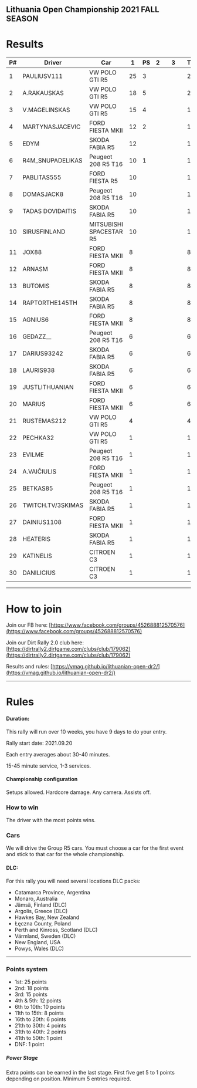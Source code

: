 ## Lithuania Open Championship 2021 FALL SEASON

# Results

| P# | Driver            | Car                     | 1  | PS | 2 |  | 3 |  | TOTAL | 
|----|-------------------|-------------------------|----|----|---|--|---|--|-------| 
| 1  | PAULIUSV111       | VW POLO GTI R5          | 25 | 3  |   |  |   |  | 28    | 
| 2  | A.RAKAUSKAS       | VW POLO GTI R5          | 18 | 5  |   |  |   |  | 23    | 
| 3  | V.MAGELINSKAS     | VW POLO GTI R5          | 15 | 4  |   |  |   |  | 19    | 
| 4  | MARTYNASJACEVIC   | FORD FIESTA MKII        | 12 | 2  |   |  |   |  | 14    | 
| 5  | EDYM              | SKODA FABIA R5          | 12 |    |   |  |   |  | 12    | 
| 6  | R4M_SNUPADELIKAS  | Peugeot 208 R5 T16      | 10 | 1  |   |  |   |  | 11    | 
| 7  | PABLITAS555       | FORD FIESTA R5          | 10 |    |   |  |   |  | 10    | 
| 8  | DOMASJACK8        | Peugeot 208 R5 T16      | 10 |    |   |  |   |  | 10    | 
| 9  | TADAS DOVIDAITIS  | SKODA FABIA R5          | 10 |    |   |  |   |  | 10    | 
| 10 | SIRUSFINLAND      | MITSUBISHI SPACESTAR R5 | 10 |    |   |  |   |  | 10    | 
| 11 | JOX88             | FORD FIESTA MKII        | 8  |    |   |  |   |  | 8     | 
| 12 | ARNASM            | FORD FIESTA MKII        | 8  |    |   |  |   |  | 8     | 
| 13 | BUTOMIS           | SKODA FABIA R5          | 8  |    |   |  |   |  | 8     | 
| 14 | RAPTORTHE145TH    | SKODA FABIA R5          | 8  |    |   |  |   |  | 8     | 
| 15 | AGNIUS6           | FORD FIESTA MKII        | 8  |    |   |  |   |  | 8     | 
| 16 | GEDAZZ__          | Peugeot 208 R5 T16      | 6  |    |   |  |   |  | 6     | 
| 17 | DARIUS93242       | SKODA FABIA R5          | 6  |    |   |  |   |  | 6     | 
| 18 | LAURIS938         | SKODA FABIA R5          | 6  |    |   |  |   |  | 6     | 
| 19 | JUSTLITHUANIAN    | FORD FIESTA MKII        | 6  |    |   |  |   |  | 6     | 
| 20 | MARIUS            | FORD FIESTA MKII        | 6  |    |   |  |   |  | 6     | 
| 21 | RUSTEMAS212       | VW POLO GTI R5          | 4  |    |   |  |   |  | 4     | 
| 22 | PECHKA32          | VW POLO GTI R5          | 1  |    |   |  |   |  | 1     | 
| 23 | EVILME            | Peugeot 208 R5 T16      | 1  |    |   |  |   |  | 1     | 
| 24 | A.VAIČIULIS       | FORD FIESTA MKII        | 1  |    |   |  |   |  | 1     | 
| 25 | BETKAS85          | Peugeot 208 R5 T16      | 1  |    |   |  |   |  | 1     | 
| 26 | TWITCH.TV/3SKIMAS | SKODA FABIA R5          | 1  |    |   |  |   |  | 1     | 
| 27 | DAINIUS1108       | FORD FIESTA MKII        | 1  |    |   |  |   |  | 1     | 
| 28 | HEATERIS          | SKODA FABIA R5          | 1  |    |   |  |   |  | 1     | 
| 29 | KATINELIS         | CITROEN C3              | 1  |    |   |  |   |  | 1     | 
| 30 | DANILICIUS        | CITROEN C3              | 1  |    |   |  |   |  | 1     | 




---
# How to join

Join our FB here: [https://www.facebook.com/groups/452688812570576](https://www.facebook.com/groups/452688812570576)

Join our Dirt Rally 2.0 club here: [https://dirtrally2.dirtgame.com/clubs/club/179062](https://dirtrally2.dirtgame.com/clubs/club/179062)

Results and rules: [https://vmag.github.io/lithuanian-open-dr2/](https://vmag.github.io/lithuanian-open-dr2/)

---
# Rules
#### Duration:

This rally will run over 10 weeks, you have 9 days to do your entry.

Rally start date: 2021.09.20

Each entry averages about 30-40 minutes.

15-45 minute service, 1-3 services.

#### Championship configuration
Setups allowed. Hardcore damage. Any camera. Assists off.

### How to win
The driver with the most points wins. 

### Cars
We will drive the Group R5 cars.  You must choose a car for the first event and stick to that car for the whole championship.

#### DLC:
For this rally you will need several locations DLC packs:

* Catamarca Province, Argentina
* Monaro, Australia
* Jämsä, Finland (DLC)
* Argolis, Greece (DLC)
* Hawkes Bay, New Zealand
* Łęczna County, Poland
* Perth and Kinross, Scotland (DLC)
* Värmland, Sweden (DLC)
* New England, USA
* Powys, Wales (DLC)

--- 
### Points system

* 1st: 25 points
* 2nd: 18 points
* 3rd: 15 points
* 4th & 5th: 12 points
* 6th to 10th: 10 points
* 11th to 15th: 8 points
* 16th to 20th: 6 points
* 21th to 30th: 4 points
* 31th to 40th: 2 points
* 41th to 50th: 1 point
* DNF: 1 point

##### Power Stage
Extra points can be earned in the last stage. First five get 5 to 1 points depending on position. Minimum 5 entries required.




